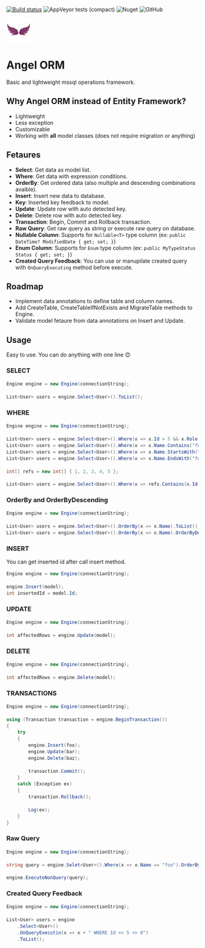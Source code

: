 [![Build status](https://ci.appveyor.com/api/projects/status/4jmhhcdkrrk9qieh/branch/master?svg=true)](https://ci.appveyor.com/project/jaqra/angelorm/branch/master)
![AppVeyor tests (compact)](https://img.shields.io/appveyor/tests/jaqra/AngelORM.svg?compact_message)
![Nuget](https://img.shields.io/nuget/v/AngelORM.svg)
![GitHub](https://img.shields.io/github/license/jaqra/AngelORM.svg)

![LOGO](https://raw.githubusercontent.com/jaqra/AngelORM/master/assets/logo.jpg)

# Angel ORM

Basic and lightweight mssql operations framework.

## Why Angel ORM instead of Entity Framework?

- Lightweight
- Less exception
- Customizable
- Working with **all** model classes (does not require migration or anything)

## Fetaures

- **Select**: Get data as model list.
- **Where**: Get data with expression conditions.
- **OrderBy**: Get ordered data (also multiple and descending combinations avaible).
- **Insert**: Insert new data to database.
- **Key**: Inserted key feedback to model.
- **Update**: Update row with auto detected key.
- **Delete**: Delete row with auto detected key.
- **Transaction**: Begin, Commit and Rollback transaction.
- **Raw Query**: Get raw query as string or execute raw query on database.
- **Nullable Column**: Supports for `Nullable<T>` type column (ex: `public DateTime? ModifiedDate { get; set; }`)
- **Enum Column**: Supports for `Enum` type column (ex: `public MyTypeStatus Status { get; set; }`)
- **Created Query Feedback**: You can use or manupilate created query with `OnQueryExecuting` method before execute.

## Roadmap

- Implement data annotations to define table and column names.
- Add CreateTable<T>, CreateTableIfNotExists<T> and MigrateTable<T> methods to Engine.
- Validate model fetaure from data annotations on Insert and Update.

## Usage

Easy to use. You can do anything with one line :blush:

### SELECT

```csharp
Engine engine = new Engine(connectionString);

List<User> users = engine.Select<User>().ToList();
```

### WHERE

```csharp
Engine engine = new Engine(connectionString);

List<User> users = engine.Select<User>().Where(x => x.Id > 5 && x.Role == "admin" && x.CreatedDate < dateTime && x.Active == true).ToList();
List<User> users = engine.Select<User>().Where(x => x.Name.Contains("foo")).ToList();
List<User> users = engine.Select<User>().Where(x => x.Name.StartsWith("foo")).ToList();
List<User> users = engine.Select<User>().Where(x => x.Name.EndsWith("foo")).ToList();

int[] refs = new int[] { 1, 2, 3, 4, 5 };

List<User> users = engine.Select<User>().Where(x => refs.Contains(x.Id)).ToList();
```

### OrderBy and OrderByDescending

```csharp
Engine engine = new Engine(connectionString);

List<User> users = engine.Select<User>().OrderBy(x => x.Name).ToList();
List<User> users = engine.Select<User>().OrderBy(x => x.Name).OrderByDescending(x => x.Surname).ToList();
```

### INSERT

You can get inserted id after call insert method.

```csharp
Engine engine = new Engine(connectionString);

engine.Insert(model);
int insertedId = model.Id;
```

### UPDATE

```csharp
Engine engine = new Engine(connectionString);

int affectedRows = engine.Update(model);
```

### DELETE

```csharp
Engine engine = new Engine(connectionString);

int affectedRows = engine.Delete(model);
```

### TRANSACTIONS

```csharp
Engine engine = new Engine(connectionString);

using (Transaction transaction = engine.BeginTransaction())
{
    try
    {
        engine.Insert(foo);
        engine.Update(bar);
        engine.Delete(baz);

        transaction.Commit();
    }
    catch (Exception ex)
    {
        transaction.Rollback();

        Log(ex);
    }
}
```

### Raw Query

```csharp
Engine engine = new Engine(connectionString);

string query = engine.Selet<User>().Where(x => x.Name == "foo").OrderBy(x => x.CreatedDate).ToSQL();

engine.ExecuteNonQuery(query);
```

### Created Query Feedback

```csharp
Engine engine = new Engine(connectionString);

List<User> users = engine
    .Select<User>()
    .OnQueryExecutin(x => x + " WHERE Id << 5 <> 0")
    .ToList();
```

